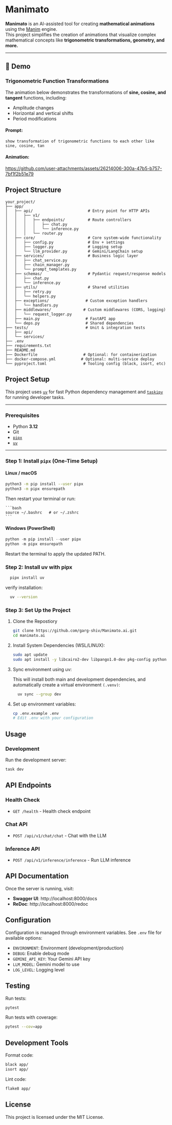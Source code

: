 # Manimato

**Manimato** is an AI-assisted tool for creating **mathematical animations** using the [Manim](https://www.manim.community/) engine.  
This project simplifies the creation of animations that visualize complex mathematical concepts like **trigonometric transformations, geometry, and more.**

---

## 🎥 Demo

### **Trigonometric Function Transformations**  
The animation below demonstrates the transformations of **sine, cosine, and tangent** functions, including:
- Amplitude changes
- Horizontal and vertical shifts
- Period modifications
#### Prompt:
```show transformation of trigonometric functions to each other like sine, cosine, tan ```
#### Animation:
https://github.com/user-attachments/assets/26214006-300a-47b5-b757-7bf1f2b51e79

## Project Structure

```
your_project/
├── app/
│   ├── api/                        # Entry point for HTTP APIs
│   │   ├── v1/
│   │   │   ├── endpoints/          # Route controllers
│   │   │   │   ├── chat.py
│   │   │   │   └── inference.py
│   │   │   └── router.py
│   ├── core/                       # Core system-wide functionality
│   │   ├── config.py               # Env + settings
│   │   ├── logger.py               # Logging setup
│   │   └── llm_provider.py         # Gemini/LangChain setup
│   ├── services/                   # Business logic layer
│   │   ├── chat_service.py
│   │   ├── chain_manager.py
│   │   └── prompt_templates.py
│   ├── schemas/                    # Pydantic request/response models
│   │   ├── chat.py
│   │   └── inference.py
│   ├── utils/                      # Shared utilities
│   │   ├── retry.py
│   │   └── helpers.py
│   ├── exceptions/                # Custom exception handlers
│   │   └── handlers.py
│   ├── middlewares/              # Custom middlewares (CORS, logging)
│   │   └── request_logger.py
│   ├── main.py                    # FastAPI app
│   └── deps.py                    # Shared dependencies
├── tests/                         # Unit & integration tests
│   ├── api/
│   └── services/
├── .env
├── requirements.txt
├── README.md
├── Dockerfile                    # Optional: for containerization
├── docker-compose.yml           # Optional: multi-service deploy
└── pyproject.toml                # Tooling config (black, isort, etc)
```

## Project Setup

This project uses [`uv`](https://github.com/astral-sh/uv) for fast Python dependency management and [`taskipy`](https://github.com/illBeRoy/taskipy) for running developer tasks.

---

### Prerequisites

- Python **3.12**
- Git
- [`pipx`](https://pypa.github.io/pipx/)
- [`uv`](https://github.com/astral-sh/uv)

---

### Step 1: Install `pipx` (One-Time Setup)

#### Linux / macOS

```bash
python3 -m pip install --user pipx
python3 -m pipx ensurepath
```

Then restart your terminal or run:

    ```bash
    source ~/.bashrc   # or ~/.zshrc
    ```


#### Windows (PowerShell)

```powershell
python -m pip install --user pipx
python -m pipx ensurepath
```

Restart the terminal to apply the updated PATH.

### Step 2: Install uv with pipx

```bash
  pipx install uv
```

verify installation:

```bash
  uv --version
```

### Step 3: Set Up the Project

1. Clone the Repostiory

    ```bash
    git clone https://github.com/garg-shiv/Manimato.ai.git
    cd manimato.ai
    ```

2. Install System Dependencies (WSL/LINUX):
    ```bash
    sudo apt update
    sudo apt install -y libcairo2-dev libpango1.0-dev pkg-config python3-dev
    ```
2. Sync environment using uv: 

    This will install both main and development dependencies, and automatically create a virtual environment `(.venv)`:

    ```bash
      uv sync --group dev
    ```

3. Set up environment variables:

    ```bash
    cp .env.example .env
    # Edit .env with your configuration
    ```

## Usage

### Development

Run the development server:

```bash
task dev
```

## API Endpoints

### Health Check

- `GET /health` - Health check endpoint

### Chat API

- `POST /api/v1/chat/chat` - Chat with the LLM

### Inference API

- `POST /api/v1/inference/inference` - Run LLM inference

## API Documentation

Once the server is running, visit:

- **Swagger UI**: http://localhost:8000/docs
- **ReDoc**: http://localhost:8000/redoc

## Configuration

Configuration is managed through environment variables. See `.env` file for available options:

- `ENVIRONMENT`: Environment (development/production)
- `DEBUG`: Enable debug mode
- `GEMINI_API_KEY`: Your Gemini API key
- `LLM_MODEL`: Gemini model to use
- `LOG_LEVEL`: Logging level

## Testing

Run tests:

```bash
pytest
```

Run tests with coverage:

```bash
pytest --cov=app
```

## Development Tools

Format code:

```bash
black app/
isort app/
```

Lint code:

```bash
flake8 app/
```

## License

This project is licensed under the MIT License.

